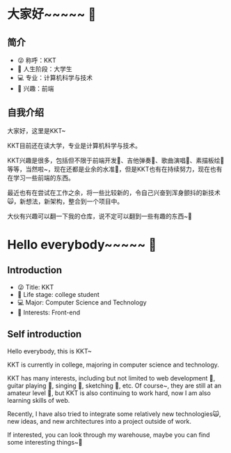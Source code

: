 # 大家好~~~~~ 👋

## 简介

- 😜 称呼：KKT
- 🏃 人生阶段：大学生
- 💻 专业：计算机科学与技术
- 🎑 兴趣：前端

## 自我介绍

大家好，这里是KKT~

KKT目前还在读大学，专业是计算机科学与技术。

KKT兴趣是很多，包括但不限于前端开发💎、吉他弹奏🎸、歌曲演唱🎤、素描板绘🎨等等，当然啦~，现在还都是业余的水准🚬，但是KKT也有在持续努力，现在也有在学习一些前端的东西。

最近也有在尝试在工作之余，将一些比较新的，令自己兴奋到浑身颤抖的新技术🙀，新想法，新架构，整合到一个项目中。

大伙有兴趣可以翻一下我的仓库，说不定可以翻到一些有趣的东西~💖

# Hello everybody~~~~~ 👋

## Introduction

- 😜 Title: KKT
- 🏃 Life stage: college student
- 💻 Major: Computer Science and Technology
- 🎑 Interests: Front-end

## Self introduction

Hello everybody, this is KKT~

KKT is currently in college, majoring in computer science and technology.

KKT has many interests, including but not limited to web development 💎, guitar playing 🎸, singing 🎤, sketching 🎨, etc. Of course~, they are still at an amateur level 🚬, but KKT is also continuing to work hard, now I am also learning skills of web.

Recently, I have also tried to integrate some relatively new technologies🙀, new ideas, and new architectures into a project outside of work.

If interested, you can look through my warehouse, maybe you can find some interesting things~💖
